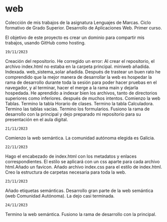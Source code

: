# web

Colección de mis trabajos de la asignatura Lenguajes de Marcas.
Ciclo formativo de Grado Superior. Desarrollo de Aplicaciones Web. Primer curso.

El objetivo de este proyecto es crear un dominio para compartir mis trabajos, usando GitHub como hosting.

    19/11/2023
Creación del repositorio.
He corregido un error: Al crear el repositorio, el archivo index.html no estaba en la carpeta principal.
miniweb añadida. Indexada.
web_sistema_solar añadida.
Después de trastear un buen rato he comprendido que la mejor manera de desarrollar la web es hospedar la rama de desarrollo durante toda la sesión para poder hacer pruebas en el navegador, y al terminar, hacer el merge a la rama main y dejarla hospedada.
He aprendido a indexar bien los archivos, tanto de directorios superiores como inferiores. después de muchos intentos.
Comienzo la web Tablas.
Termino la tabla Horario de clases.
Termino la tabla Calculadora.
Termino las tablas vacías.
Termino los formularios. Fusiono la rama de desarrollo con la principal y dejo preparado mi repositorio para su presentación en el aula digital.

    21/11/2023
Comienzo la web semántica. La comunidad autónoma elegida es Galicia.

    22/11/2023
Hago el encabezado de index.html con los metadatos y enlaces correspondientes. El estilo se aplicará con un css aparte para cada archivo html.Añado un favicon.
Añado archivo index.css para el estilo de index.html.
Creo la estructura de carpetas necesaria para toda la web.

    23/11/2023
Añado etiquetas semánticas.
Desarrollo gran parte de la web semántica (web Comunidad Autónoma). La dejo casi terminada.

    24/11/2023
Termino la web semántica. 
Fusiono la rama de desarrollo con la principal.